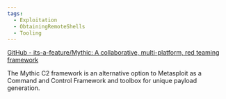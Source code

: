 ```yaml
---
tags:
  - Exploitation
  - ObtainingRemoteShells
  - Tooling
---
```


[GitHub - its-a-feature/Mythic: A collaborative, multi-platform, red teaming framework](https://github.com/its-a-feature/Mythic) 

The Mythic C2 framework is an alternative option to Metasploit as a Command and Control Framework and toolbox for unique payload generation.
